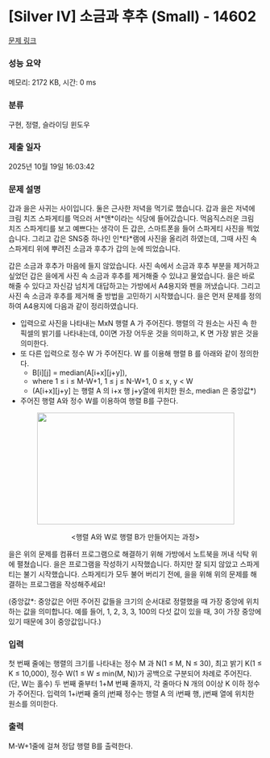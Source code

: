 # [Silver IV] 소금과 후추 (Small) - 14602 

[문제 링크](https://www.acmicpc.net/problem/14602) 

### 성능 요약

메모리: 2172 KB, 시간: 0 ms

### 분류

구현, 정렬, 슬라이딩 윈도우

### 제출 일자

2025년 10월 19일 16:03:42

### 문제 설명

<p>갑과 을은 사귀는 사이입니다. 둘은 근사한 저녁을 먹기로 했습니다. 갑과 을은 저녁에 크림 치즈 스파게티를 먹으러 서*앤*이라는 식당에 들어갔습니다. 먹음직스러운 크림 치즈 스파게티를 보고 예쁘다는 생각이 든 갑은, 스마트폰을 들어 스파게티 사진을 찍었습니다. 그리고 갑은 SNS중 하나인 인*타*램에 사진을 올리려 하였는데, 그때 사진 속 스파게티 위에 뿌려진 소금과 후추가 갑의 눈에 띄었습니다. </p>

<p>갑은 소금과 후추가 마음에 들지 않았습니다. 사진 속에서 소금과 후추 부분을 제거하고 싶었던 갑은 을에게 사진 속 소금과 후추를 제거해줄 수 있냐고 물었습니다. 을은 바로 해줄 수 있다고 자신감 넘치게 대답하고는 가방에서 A4용지와 펜을 꺼냈습니다. 그리고 사진 속 소금과 후추를 제거해 줄 방법을 고민하기 시작했습니다. 을은 먼저 문제를 정의하여 A4용지에 다음과 같이 정리하였습니다.</p>

<ul>
	<li>입력으로 사진을 나타내는 MxN 행렬 A 가 주어진다. 행렬의 각 원소는 사진 속 한 픽셀의 밝기를 나타내는데, 0이면 가장 어두운 것을 의미하고, K 면 가장 밝은 것을 의미한다.</li>
	<li>또 다른 입력으로 정수 W 가 주어진다. W 를 이용해 행렬 B 를 아래와 같이 정의한다.
	<ul>
		<li>B[i][j] = median(A[i+x][j+y]), </li>
		<li>where 1 ≤ i ≤ M-W+1, 1 ≤ j ≤ N-W+1, 0 ≤ x, y < W</li>
		<li>(A[i+x][j+y]  는 행렬 A 의 i+x 행 j+y열에 위치한 원소, median 은 중앙값*)</li>
	</ul>
	</li>
	<li>주어진 행렬 A와 정수 W를 이용하여 행렬 B를 구한다.</li>
</ul>

<p style="text-align:center"><img alt="" src="https://onlinejudgeimages.s3-ap-northeast-1.amazonaws.com/problem/14602/1.png" style="height:222px; width:391px"></p>

<p style="text-align:center"><행렬 A와 W로 행렬 B가 만들어지는 과정></p>

<p>을은 위의 문제를 컴퓨터 프로그램으로 해결하기 위해 가방에서 노트북을 꺼내 식탁 위에 펼쳤습니다. 을은 프로그램을 작성하기 시작했습니다. 하지만 잘 되지 않았고 스파게티는 불기 시작했습니다. 스파게티가 모두 불어 버리기 전에, 을을 위해 위의 문제를 해결하는 프로그램을 작성해주세요!</p>

<p>(중앙값*: 중앙값은 어떤 주어진 값들을 크기의 순서대로 정렬했을 때 가장 중앙에 위치하는 값을 의미합니다. 예를 들어, 1, 2, 3, 3, 100의 다섯 값이 있을 때, 3이 가장 중앙에 있기 때문에 3이 중앙값입니다.)</p>

### 입력 

 <p>첫 번째 줄에는 행렬의 크기를 나타내는 정수 M 과 N(1 ≤ M, N ≤ 30), 최고 밝기 K(1 ≤ K ≤ 10,000), 정수 W(1 ≤ W ≤ min(M, N))가 공백으로 구분되어 차례로 주어진다. (단, W는 홀수) 두 번째 줄부터 1+M 번째 줄까지, 각 줄마다 N 개의 0이상 K 이하 정수가 주어진다. 입력의 1+i번째 줄의 j번째 정수는 행렬 A 의 i번째 행, j번째 열에 위치한 원소를 의미한다.</p>

### 출력 

 <p>M-W+1줄에 걸쳐 정답 행렬 B를 출력한다.</p>

